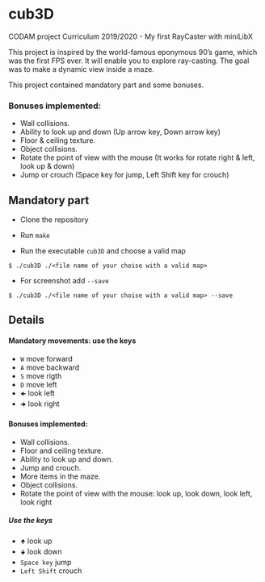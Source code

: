 # cub3D

CODAM project Curriculum 2019/2020 - My first RayCaster with miniLibX

This project is inspired by the world-famous eponymous 90’s game, which
was the first FPS ever. It will enable you to explore ray-casting. The goal was to
make a dynamic view inside a maze.

This project contained mandatory part and some bonuses.

### Bonuses implemented:
- Wall collisions.
- Ability to look up and down (Up arrow key, Down arrow key)
- Floor & ceiling texture.
- Object collisions.
- Rotate the point of view with the mouse (It works for rotate right & left, look up & down)
- Jump or crouch (Space key for jump, Left Shift key for crouch)


## Mandatory part

- Clone the repository

- Run ```make```

- Run the executable ```cub3D``` and choose a valid map
```
$ ./cub3D ./<file name of your choise with a valid map>
```
- For screenshot add ```--save```
```
$ ./cub3D ./<file name of your choise with a valid map> --save
```

## Details

#### Mandatory movements: use the keys
- ```W``` move forward
- ```A``` move backward
- ```S``` move rigth
- ```D``` move left
- ```🠈``` look left
- ```🠊``` look right

#### Bonuses implemented: 
- Wall collisions.
- Floor and ceiling texture.
- Ability to look up and down.
- Jump and crouch.
- More items in the maze.
- Object collisions.
- Rotate the point of view with the mouse: look up, look down, look left, look right

##### Use the keys
- ```🠉``` look up
- ```🠋``` look down
- ```Space key``` jump
- ```Left Shift``` crouch
